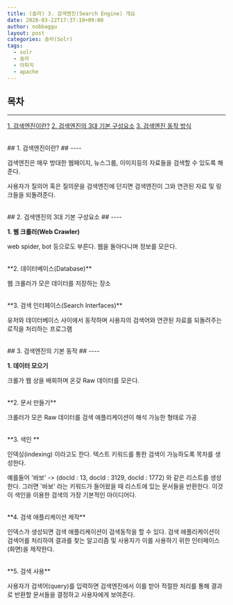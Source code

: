 ```yaml
---
title: (솔라) 3. 검색엔진(Search Engine) 개요
date: 2020-03-22T17:37:19+09:00
author: nobbaggu
layout: post
categories: 솔라(Solr)
tags:
  - solr
  - 솔라
  - 아파치
  - apache
---
```


## 목차 ##
---
[1. 검색엔진이란?](#1)
[2. 검색엔진의 3대 기본 구성요소](#2)
[3. 검색엔진 동작 방식](#3)

<br>
<a name="1"/>
## 1. 검색엔진이란? ##
----

검색엔진은 매우 방대한 웹페이지, 뉴스그룹, 이미지등의 자료들을 검색할 수 있도록 해준다.

사용자가 질의어 혹은 질의문을 검색엔진에 던지면 검색엔진이 그와 연관된 자료 및 링크들을 되돌려준다.


<br>
<a name="2"/>
## 2. 검색엔진의 3대 기본 구성요소 ##
----

**1. 웹 크롤러(Web Crawler)**

web spider, bot 등으로도 부른다. 웹을 돌아다니며 정보를 모은다.

<br>
**2. 데이터베이스(Database)**

웹 크롤러가 모은 데이터를 저장하는 장소

<br>
**3. 검색 인터페이스(Search Interfaces)**

유저와 데이터베이스 사이에서 동작하며 사용자의 검색어와 연관된 자료를 되돌려주는 로직을 처리하는 프로그램

<br>
<a name="3"/>
## 3. 검색엔진의 기본 동작 ##
----

**1. 데이터 모으기**

크롤가 웹 상을 배회하며 온갖 Raw 데이터를 모은다.

<br>
**2. 문서 만들기**

크롤러가 모은 Raw 데이터를 검색 애플리케이션이 해석 가능한 형태로 가공

<br>
**3. 색인 **

인덱싱(indexing) 이라고도 한다. 텍스트 키워드를 통한 검색이 가능하도록 목차를 생성한다.

예를들어 '바보' -> (docId : 13, docId : 3129, docId : 1772) 와 같은 리스트를 생성한다. 그러면 '바보' 라는 키워드가 들어왔을 때 리스트에 있는 문서들을 반환한다. 이것이 색인을 이용한 검색의 가장 기본적인 아이디어다.

<br>
**4. 검색 애플리케이션 제작**

인덱스가 생성되면 검색 애플리케이션이 검색동작을 할 수 있다. 검색 애플리케이션이 검색어를 처리하여 결과를 찾는 알고리즘 및 사용자가 이를 사용하기 위한 인터페이스(화면)을 제작한다.

<br>
**5. 검색 사용**

사용자가 검색어(query)를 입력하면 검색엔진에서 이를 받아 적절한 처리를 통해 결과로 반환할 문서들을 결정하고 사용자에게 보여준다.